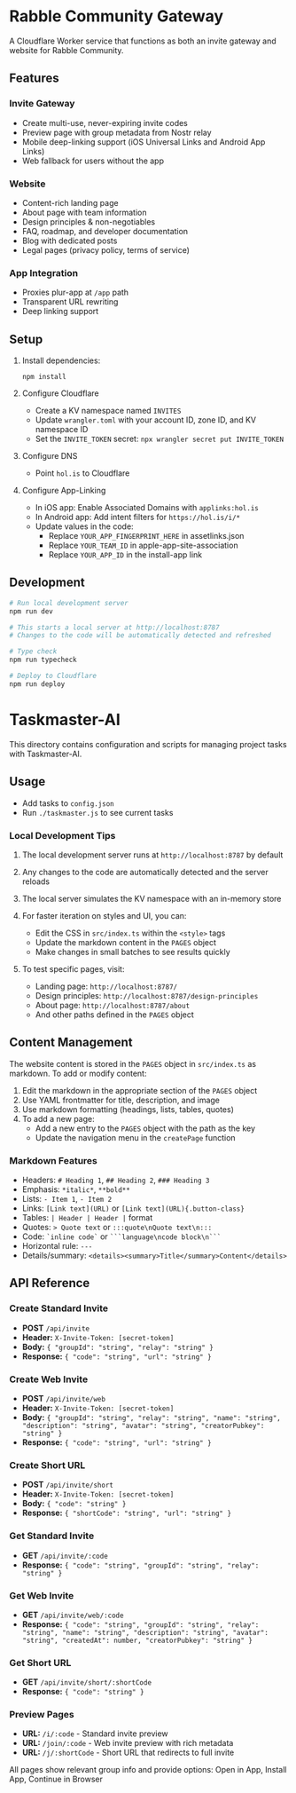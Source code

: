 # Rabble Community Gateway

A Cloudflare Worker service that functions as both an invite gateway and website for Rabble Community.

## Features

### Invite Gateway
- Create multi-use, never-expiring invite codes
- Preview page with group metadata from Nostr relay
- Mobile deep-linking support (iOS Universal Links and Android App Links)
- Web fallback for users without the app

### Website
- Content-rich landing page
- About page with team information
- Design principles & non-negotiables
- FAQ, roadmap, and developer documentation
- Blog with dedicated posts
- Legal pages (privacy policy, terms of service)

### App Integration
- Proxies plur-app at `/app` path
- Transparent URL rewriting
- Deep linking support

## Setup

1. Install dependencies:
   ```
   npm install
   ```

2. Configure Cloudflare
   - Create a KV namespace named `INVITES`
   - Update `wrangler.toml` with your account ID, zone ID, and KV namespace ID
   - Set the `INVITE_TOKEN` secret: `npx wrangler secret put INVITE_TOKEN`

3. Configure DNS
   - Point `hol.is` to Cloudflare

4. Configure App-Linking
   - In iOS app: Enable Associated Domains with `applinks:hol.is`
   - In Android app: Add intent filters for `https://hol.is/i/*`
   - Update values in the code:
     - Replace `YOUR_APP_FINGERPRINT_HERE` in assetlinks.json
     - Replace `YOUR_TEAM_ID` in apple-app-site-association
     - Replace `YOUR_APP_ID` in the install-app link

## Development

```bash
# Run local development server
npm run dev

# This starts a local server at http://localhost:8787
# Changes to the code will be automatically detected and refreshed

# Type check
npm run typecheck

# Deploy to Cloudflare
npm run deploy
```

# Taskmaster-AI

This directory contains configuration and scripts for managing project tasks with Taskmaster-AI.

## Usage

- Add tasks to `config.json`
- Run `./taskmaster.js` to see current tasks

### Local Development Tips

1. The local development server runs at `http://localhost:8787` by default
2. Any changes to the code are automatically detected and the server reloads
3. The local server simulates the KV namespace with an in-memory store
4. For faster iteration on styles and UI, you can:
   - Edit the CSS in `src/index.ts` within the `<style>` tags
   - Update the markdown content in the `PAGES` object
   - Make changes in small batches to see results quickly

5. To test specific pages, visit:
   - Landing page: `http://localhost:8787/`
   - Design principles: `http://localhost:8787/design-principles`
   - About page: `http://localhost:8787/about`
   - And other paths defined in the `PAGES` object

## Content Management

The website content is stored in the `PAGES` object in `src/index.ts` as markdown. To add or modify content:

1. Edit the markdown in the appropriate section of the `PAGES` object
2. Use YAML frontmatter for title, description, and image
3. Use markdown formatting (headings, lists, tables, quotes)
4. To add a new page:
   - Add a new entry to the `PAGES` object with the path as the key
   - Update the navigation menu in the `createPage` function

### Markdown Features

- Headers: `# Heading 1`, `## Heading 2`, `### Heading 3`
- Emphasis: `*italic*`, `**bold**`
- Lists: `- Item 1`, `- Item 2`
- Links: `[Link text](URL)` or `[Link text](URL){.button-class}`
- Tables: `| Header | Header |` format
- Quotes: `> Quote text` or `:::quote\nQuote text\n:::`
- Code: `` `inline code` `` or ` ```language\ncode block\n``` `
- Horizontal rule: `---`
- Details/summary: `<details><summary>Title</summary>Content</details>`

## API Reference

### Create Standard Invite
- **POST** `/api/invite`
- **Header:** `X-Invite-Token: [secret-token]`
- **Body:** `{ "groupId": "string", "relay": "string" }`
- **Response:** `{ "code": "string", "url": "string" }`

### Create Web Invite
- **POST** `/api/invite/web`
- **Header:** `X-Invite-Token: [secret-token]`
- **Body:** `{ "groupId": "string", "relay": "string", "name": "string", "description": "string", "avatar": "string", "creatorPubkey": "string" }`
- **Response:** `{ "code": "string", "url": "string" }`

### Create Short URL
- **POST** `/api/invite/short`
- **Header:** `X-Invite-Token: [secret-token]`
- **Body:** `{ "code": "string" }`
- **Response:** `{ "shortCode": "string", "url": "string" }`

### Get Standard Invite
- **GET** `/api/invite/:code`
- **Response:** `{ "code": "string", "groupId": "string", "relay": "string" }`

### Get Web Invite
- **GET** `/api/invite/web/:code`
- **Response:** `{ "code": "string", "groupId": "string", "relay": "string", "name": "string", "description": "string", "avatar": "string", "createdAt": number, "creatorPubkey": "string" }`

### Get Short URL
- **GET** `/api/invite/short/:shortCode`
- **Response:** `{ "code": "string" }`

### Preview Pages
- **URL:** `/i/:code` - Standard invite preview
- **URL:** `/join/:code` - Web invite preview with rich metadata
- **URL:** `/j/:shortCode` - Short URL that redirects to full invite

All pages show relevant group info and provide options: Open in App, Install App, Continue in Browser